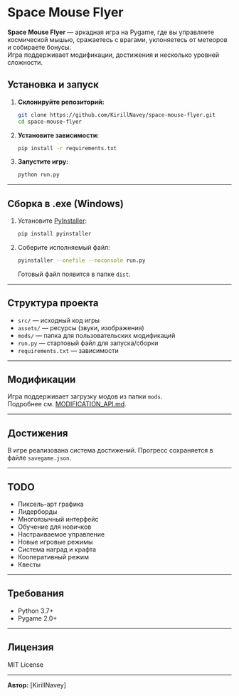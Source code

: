 # Space Mouse Flyer

**Space Mouse Flyer** — аркадная игра на Pygame, где вы управляете космической мышью, сражаетесь с врагами, уклоняетесь от метеоров и собираете бонусы.  
Игра поддерживает модификации, достижения и несколько уровней сложности.

## Установка и запуск

1. **Склонируйте репозиторий:**
   ```sh
   git clone https://github.com/KirillNavey/space-mouse-flyer.git
   cd space-mouse-flyer
   ```

2. **Установите зависимости:**
   ```sh
   pip install -r requirements.txt
   ```

3. **Запустите игру:**
   ```sh
   python run.py
   ```

---

## Сборка в .exe (Windows)

1. Установите [PyInstaller](https://pyinstaller.org/):
   ```sh
   pip install pyinstaller
   ```
2. Соберите исполняемый файл:
   ```sh
   pyinstaller --onefile --noconsole run.py
   ```
   Готовый файл появится в папке `dist`.

---

## Структура проекта

- `src/` — исходный код игры
- `assets/` — ресурсы (звуки, изображения)
- `mods/` — папка для пользовательских модификаций
- `run.py` — стартовый файл для запуска/сборки
- `requirements.txt` — зависимости

---

## Модификации

Игра поддерживает загрузку модов из папки `mods`.  
Подробнее см. [MODIFICATION_API.md](MODIFICATION_API.md).

---

## Достижения

В игре реализована система достижений. Прогресс сохраняется в файле `savegame.json`.

---

## TODO

- Пиксель-арт графика
- Лидерборды
- Многоязычный интерфейс
- Обучение для новичков
- Настраиваемое управление
- Новые игровые режимы
- Система наград и крафта
- Кооперативный режим
- Квесты

---

## Требования

- Python 3.7+
- Pygame 2.0+

---

## Лицензия

MIT License

---

**Автор:** [KirillNavey]

